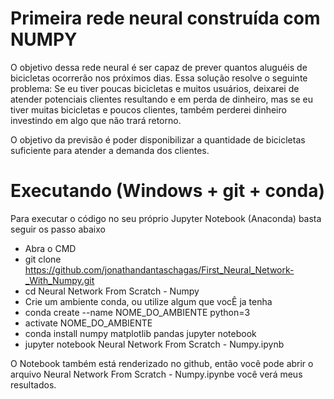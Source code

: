 # Primeira rede neural construída com NUMPY

O objetivo dessa rede neural é ser capaz de prever quantos aluguéis de bicicletas ocorrerão nos próximos dias. Essa solução resolve o seguinte problema: Se eu tiver poucas bicicletas e muitos usuários, deixarei de atender potenciais clientes resultando e em perda de dinheiro, mas se eu tiver muitas bicicletas e poucos clientes, também perderei dinheiro investindo em algo que não trará retorno.

O objetivo da previsão é poder disponibilizar a quantidade de bicicletas suficiente para atender a demanda dos clientes.

# Executando (Windows + git + conda)
Para executar o código no seu próprio Jupyter Notebook (Anaconda) basta seguir os passo abaixo
    <ul>
        <li>Abra o CMD</li>
        <li>git clone https://github.com/jonathandantaschagas/First_Neural_Network-_With_Numpy.git</li>
        <li>cd Neural Network From Scratch - Numpy</li>
        <li>Crie um ambiente conda, ou utilize algum que vocÊ ja tenha</li>
        <li>conda create --name NOME_DO_AMBIENTE python=3</li>
        <li>activate NOME_DO_AMBIENTE</li>
        <li>conda install numpy matplotlib pandas jupyter notebook</li>
        <li>jupyter notebook Neural Network From Scratch - Numpy.ipynb</li>
    </ul>


O Notebook também está renderizado no github, então você pode abrir o arquivo Neural Network From Scratch - Numpy.ipynbe você verá meus resultados.

